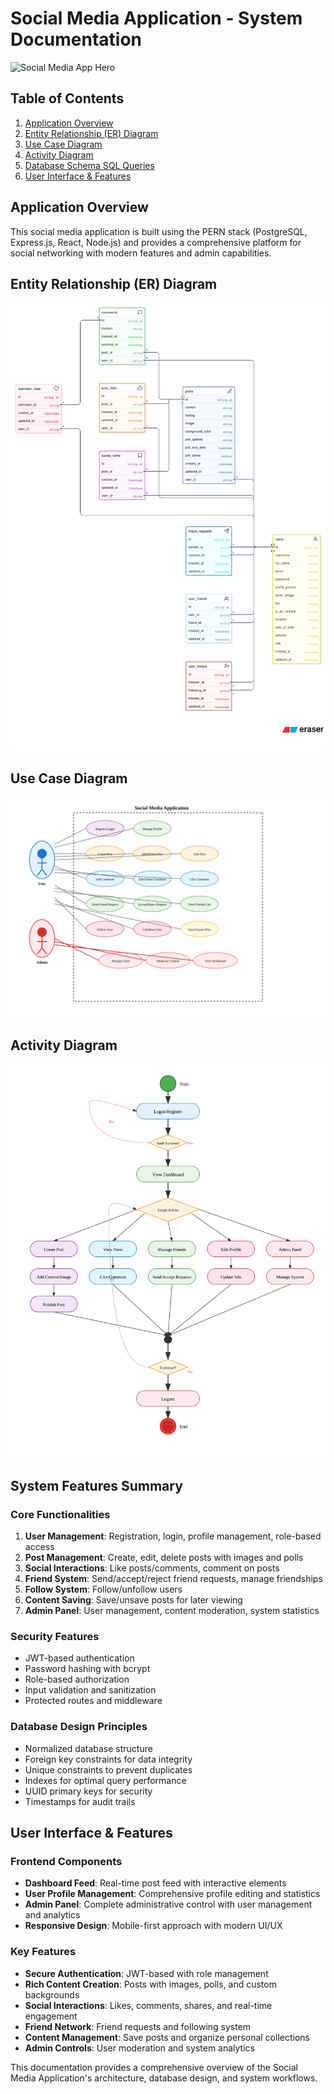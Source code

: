 
# Social Media Application - System Documentation

![Social Media App Hero](./docs/images/social-media-hero.svg)

## Table of Contents
1. [Application Overview](#application-overview)
2. [Entity Relationship (ER) Diagram](#entity-relationship-er-diagram)
3. [Use Case Diagram](#use-case-diagram)
4. [Activity Diagram](#activity-diagram)
5. [Database Schema SQL Queries](#database-schema-sql-queries)
6. [User Interface & Features](#user-interface--features)


## Application Overview

This social media application is built using the PERN stack (PostgreSQL, Express.js, React, Node.js) and provides a comprehensive platform for social networking with modern features and admin capabilities.


## Entity Relationship (ER) Diagram
![Database Schema](./assets/er.png)

## Use Case Diagram
![Database Schema](./assets/usecase.svg)

## Activity Diagram
![Database Schema](./assets/activity.svg)

## System Features Summary

### Core Functionalities
1. **User Management**: Registration, login, profile management, role-based access
2. **Post Management**: Create, edit, delete posts with images and polls
3. **Social Interactions**: Like posts/comments, comment on posts
4. **Friend System**: Send/accept/reject friend requests, manage friendships
5. **Follow System**: Follow/unfollow users
6. **Content Saving**: Save/unsave posts for later viewing
7. **Admin Panel**: User management, content moderation, system statistics

### Security Features
- JWT-based authentication
- Password hashing with bcrypt
- Role-based authorization
- Input validation and sanitization
- Protected routes and middleware

### Database Design Principles
- Normalized database structure
- Foreign key constraints for data integrity
- Unique constraints to prevent duplicates
- Indexes for optimal query performance
- UUID primary keys for security
- Timestamps for audit trails

## User Interface & Features

### Frontend Components
- **Dashboard Feed**: Real-time post feed with interactive elements
- **User Profile Management**: Comprehensive profile editing and statistics
- **Admin Panel**: Complete administrative control with user management and analytics
- **Responsive Design**: Mobile-first approach with modern UI/UX

### Key Features
- **Secure Authentication**: JWT-based with role management
- **Rich Content Creation**: Posts with images, polls, and custom backgrounds
- **Social Interactions**: Likes, comments, shares, and real-time engagement
- **Friend Network**: Friend requests and following system
- **Content Management**: Save posts and organize personal collections
- **Admin Controls**: User moderation and system analytics

This documentation provides a comprehensive overview of the Social Media Application's architecture, database design, and system workflows.






